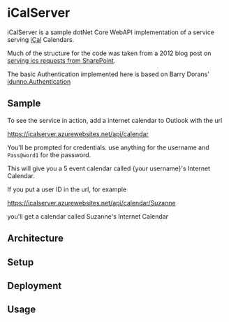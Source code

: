 # iCalServer

iCalServer is a sample dotNet Core WebAPI implementation of a service serving [iCal](https://en.wikipedia.org/wiki/ICalendar) Calendars.

Much of the structure for the code was taken from a 2012 blog post on [serving ics requests from SharePoint](https://arunjameskc.wordpress.com/2012/10/10/implementing-custom-sharepoint-icalendar-ics-requests-using-httphandler/).

The basic Authentication implemented here is based on Barry Dorans' [idunno.Authentication](https://github.com/blowdart/idunno.Authentication)

## Sample

To see the service in action, add a internet calendar to Outlook with the url

https://icalserver.azurewebsites.net/api/calendar

You'll be prompted for credentials. use anything for the username and `Pass@word1` for the password.

This will give you a 5 event calendar called {your username}'s Internet Calendar.

If you put a user ID in the url, for example

https://icalserver.azurewebsites.net/api/calendar/Suzanne

you'll get a calendar called Suzanne's Internet Calendar

## Architecture

## Setup

## Deployment

## Usage